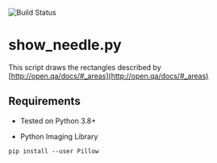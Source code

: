 ![Build Status](https://github.com/ricardobranco777/show_needle/actions/workflows/ci.yml/badge.svg)

# show_needle.py
This script draws the rectangles described by [http://open.qa/docs/#_areas](http://open.qa/docs/#_areas)

## Requirements

- Tested on Python 3.8+

- Python Imaging Library

`pip install --user Pillow`

